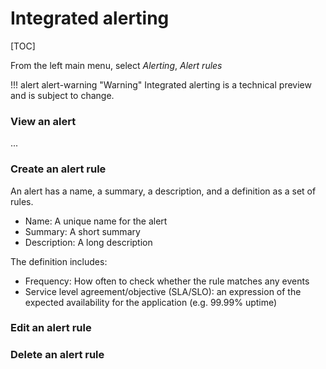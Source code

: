 # Integrated alerting

[TOC]

From the left main menu, select <i class="uil uil-bell"></i> *Alerting*, <i class="uil uil-list-ul"></i> *Alert rules*

!!! alert alert-warning "Warning"
    Integrated alerting is a technical preview and is subject to change.

### View an alert

...

### Create an alert rule

An alert has a name, a summary, a description, and a definition as a set of rules.

- Name: A unique name for the alert
- Summary: A short summary
- Description: A long description

The definition includes:

- Frequency: How often to check whether the rule matches any events
- Service level agreement/objective (SLA/SLO): an expression of the expected availability for the application (e.g. 99.99% uptime)


### Edit an alert rule


### Delete an alert rule
